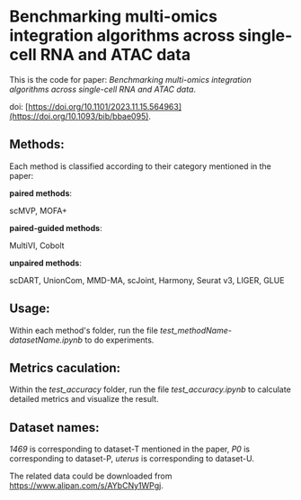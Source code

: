 # Benchmarking multi-omics integration algorithms across single-cell RNA and ATAC data

This is the code for paper: *Benchmarking multi-omics integration algorithms across single-cell RNA and ATAC data*.

doi: [https://doi.org/10.1101/2023.11.15.564963](https://doi.org/10.1093/bib/bbae095).

## Methods:
Each method is classified according to their category mentioned in the paper:

__paired methods__:

scMVP, MOFA+

__paired-guided methods__:

MultiVI, Cobolt

__unpaired methods__:

scDART, UnionCom, MMD-MA, scJoint, Harmony, Seurat v3, LIGER, GLUE

## Usage:
Within each method's folder, run the file *test_methodName-datasetName.ipynb* to do experiments.

## Metrics caculation:
Within the *test_accuracy* folder, run the file *test_accuracy.ipynb* to calculate detailed metrics and visualize the result.

## Dataset names:
*1469* is corresponding to dataset-T mentioned in the paper, *P0* is corresponding to dataset-P, *uterus* is corresponding to dataset-U.

The related data could be downloaded from https://www.alipan.com/s/AYbCNy1WPgj.
